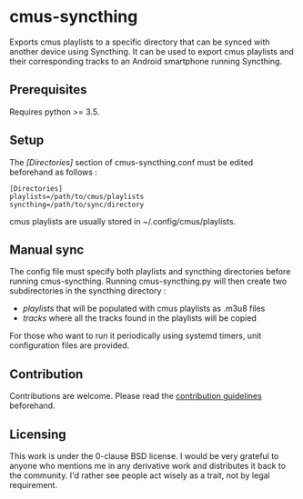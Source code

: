# cmus-syncthing

Exports cmus playlists to a specific directory that can be synced with another device using Syncthing. It can be used to export cmus playlists and their corresponding tracks to an Android smartphone running Syncthing.

## Prerequisites
Requires python >= 3.5.

## Setup
The *\[Directories\]* section of cmus-syncthing.conf must be edited beforehand as follows :
```
[Directories]
playlists=/path/to/cmus/playlists
syncthing=/path/to/sync/directory
```

cmus playlists are usually stored in ~/.config/cmus/playlists.

## Manual sync
The config file must specify both playlists and syncthing directories before running cmus-syncthing. Running cmus-syncthing.py will then create two subdirectories in the syncthing directory : 
  - *playlists* that will be populated with cmus playlists as .m3u8 files
  - *tracks* where all the tracks found in the playlists will be copied

For those who want to run it periodically using systemd timers, unit configuration files are provided.

## Contribution
Contributions are welcome. Please read the [contribution guidelines](CONTRIBUTING.md) beforehand.

## Licensing
This work is under the 0-clause BSD license. I would be very grateful to anyone who mentions me in any derivative work and distributes it back to the community. I'd rather see people act wisely as a trait, not by legal requirement.
